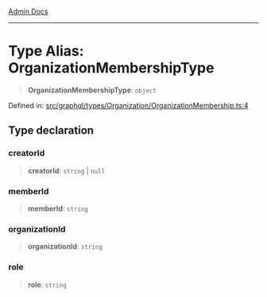 [Admin Docs](/)

***

# Type Alias: OrganizationMembershipType

> **OrganizationMembershipType**: `object`

Defined in: [src/graphql/types/Organization/OrganizationMembership.ts:4](https://github.com/NishantSinghhhhh/talawa-api/blob/2aae942e3c09271511f0b08b62076f26547cb511/src/graphql/types/Organization/OrganizationMembership.ts#L4)

## Type declaration

### creatorId

> **creatorId**: `string` \| `null`

### memberId

> **memberId**: `string`

### organizationId

> **organizationId**: `string`

### role

> **role**: `string`
